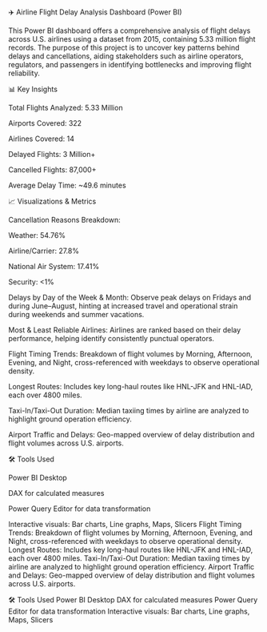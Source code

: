 ✈️ Airline Flight Delay Analysis Dashboard (Power BI)

This Power BI dashboard offers a comprehensive analysis of flight delays across U.S. airlines using a dataset from 2015, containing 5.33 million flight records. The purpose of this project is to uncover key patterns behind delays and cancellations, aiding stakeholders such as airline operators, regulators, and passengers in identifying bottlenecks and improving flight reliability.

📊 Key Insights

Total Flights Analyzed: 5.33 Million

Airports Covered: 322

Airlines Covered: 14

Delayed Flights: 3 Million+

Cancelled Flights: 87,000+

Average Delay Time: ~49.6 minutes

📈 Visualizations & Metrics

Cancellation Reasons Breakdown:

Weather: 54.76%

Airline/Carrier: 27.8%

National Air System: 17.41%

Security: <1%

Delays by Day of the Week & Month:
Observe peak delays on Fridays and during June–August, hinting at increased travel and operational strain during weekends and summer vacations.

Most & Least Reliable Airlines:
Airlines are ranked based on their delay performance, helping identify consistently punctual operators.

Flight Timing Trends:
Breakdown of flight volumes by Morning, Afternoon, Evening, and Night, cross-referenced with weekdays to observe operational density.

Longest Routes:
Includes key long-haul routes like HNL-JFK and HNL-IAD, each over 4800 miles.

Taxi-In/Taxi-Out Duration:
Median taxiing times by airline are analyzed to highlight ground operation efficiency.

Airport Traffic and Delays:
Geo-mapped overview of delay distribution and flight volumes across U.S. airports.

🛠️ Tools Used

Power BI Desktop

DAX for calculated measures

Power Query Editor for data transformation

Interactive visuals: Bar charts, Line graphs, Maps, Slicers
Flight Timing Trends:
Breakdown of flight volumes by Morning, Afternoon, Evening, and Night, cross-referenced with weekdays to observe operational density.
Longest Routes:
Includes key long-haul routes like HNL-JFK and HNL-IAD, each over 4800 miles.
Taxi-In/Taxi-Out Duration:
Median taxiing times by airline are analyzed to highlight ground operation efficiency.
Airport Traffic and Delays:
Geo-mapped overview of delay distribution and flight volumes across U.S. airports.

🛠️ Tools Used
Power BI Desktop
DAX for calculated measures
Power Query Editor for data transformation
Interactive visuals: Bar charts, Line graphs, Maps, Slicers
